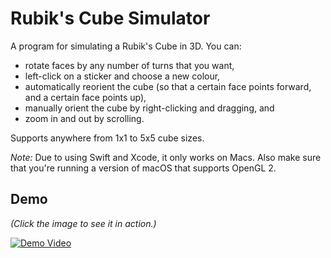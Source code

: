 # Rubik's Cube Simulator

A program for simulating a Rubik's Cube in 3D. You can:
- rotate faces by any number of turns that you want,
- left-click on a sticker and choose a new colour,
- automatically reorient the cube (so that a certain face points forward, and a certain face points up),
- manually orient the cube by right-clicking and dragging, and
- zoom in and out by scrolling.

Supports anywhere from 1x1 to 5x5 cube sizes.

_Note:_ Due to using Swift and Xcode, it only works on Macs. Also make sure that you're running a version of macOS that supports OpenGL 2.

## Demo

_(Click the image to see it in action.)_

[![Demo Video](http://img.youtube.com/vi/1WhQ0WeIIX8/0.jpg)](https://youtu.be/1WhQ0WeIIX8 "Rubik's Cube Simulator Demo")
